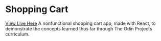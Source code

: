 # Shopping Cart
[View Live Here](https://shopping-cart-8hptyi7dp-nummnuttzcdxxs-projects.vercel.app)
A nonfunctional shopping cart app, made with React, to demonstrate the concepts learned thus far through The Odin Projects curriculum.
